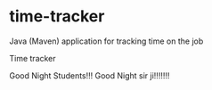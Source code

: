 # time-tracker
Java (Maven) application for tracking time on the job

Time tracker

Good Night Students!!!
Good Night sir ji!!!!!!!
